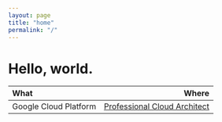 ```yaml
---
layout: page
title: "home"
permalink: "/"
---
```


# Hello, world.


| What | Where|
| :--- | ---: |
| Google Cloud Platform | [Professional Cloud Architect](https://googlecloudcertified.credential.net/profile/2b0e8e71d68417ae2ffe88d141fb4b7f62e3e072) |

